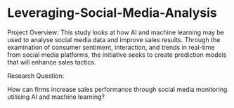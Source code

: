 # Leveraging-Social-Media-Analysis
Project Overview: 
This study looks at how AI and machine learning may be used to analyse social media data and improve sales results. Through the examination of consumer sentiment, interaction, and trends in real-time from social media platforms, the initiative seeks to create prediction models that will enhance sales tactics.

Research Question: 

How can firms increase sales performance through social media monitoring utilising AI and machine learning?


